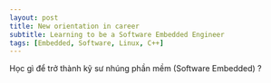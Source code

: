 ```yaml
---
layout: post
title: New orientation in career
subtitle: Learning to be a Software Embedded Engineer
tags: [Embedded, Software, Linux, C++]
---
```


Học gì để trở thành kỹ sư nhúng phần mềm (Software Embedded) ? 
